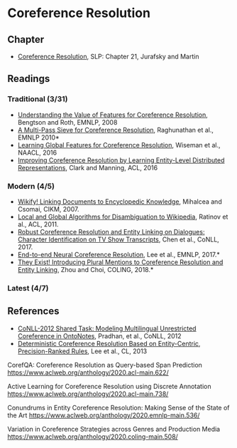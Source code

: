 # Coreference Resolution

## Chapter

* [Coreference Resolution](https://web.stanford.edu/~jurafsky/slp3/21.pdf), SLP: Chapter 21, Jurafsky and Martin


## Readings

### Traditional (3/31)

* [Understanding the Value of Features for Coreference Resolution](http://www.aclweb.org/anthology/D08-1031), Bengtson and Roth, EMNLP, 2008
* [A Multi-Pass Sieve for Coreference Resolution](https://www.aclweb.org/anthology/D10-1048/), Raghunathan et al., EMNLP 2010*
* [Learning Global Features for Coreference Resolution](https://aclweb.org/anthology/N16-1114), Wiseman et al., NAACL, 2016
* [Improving Coreference Resolution by Learning Entity-Level Distributed Representations](http://www.aclweb.org/anthology/P16-1061), Clark and Manning, ACL, 2016

### Modern (4/5)

* [Wikify! Linking Documents to Encyclopedic Knowledge](http://citeseerx.ist.psu.edu/viewdoc/download;jsessionid=C24F0A5ED7498D35122F3DCC5BC499C9?doi=10.1.1.216.8862&rep=rep1&type=pdf), Mihalcea and Csomai, CIKM, 2007.
* [Local and Global Algorithms for Disambiguation to Wikipedia](http://www.aclweb.org/anthology/P11-1138), Ratinov et al., ACL, 2011.
* [Robust Coreference Resolution and Entity Linking on Dialogues: Character Identification on TV Show Transcripts](http://www.aclweb.org/anthology/K17-1023), Chen et al., CoNLL, 2017.
* [End-to-end Neural Coreference Resolution](https://www.aclweb.org/anthology/D17-1018), Lee et al., EMNLP, 2017.*
* [They Exist! Introducing Plural Mentions to Coreference Resolution and Entity Linking](http://aclweb.org/anthology/C18-1003), Zhou and Choi, COLING, 2018.*

### Latest (4/7)


## References

* [CoNLL-2012 Shared Task: Modeling Multilingual Unrestricted Coreference in OntoNotes](https://www.aclweb.org/anthology/W12-4501/), Pradhan, et al., CoNLL, 2012
* [Deterministic Coreference Resolution Based on Entity-Centric, Precision-Ranked Rules](http://aclweb.org/anthology/J13-4004), Lee et al., CL, 2013



CorefQA: Coreference Resolution as Query-based Span Prediction
https://www.aclweb.org/anthology/2020.acl-main.622/

 

Active Learning for Coreference Resolution using Discrete Annotation
https://www.aclweb.org/anthology/2020.acl-main.738/

 

Conundrums in Entity Coreference Resolution: Making Sense of the State of the Art
https://www.aclweb.org/anthology/2020.emnlp-main.536/

 

Variation in Coreference Strategies across Genres and Production Media
https://www.aclweb.org/anthology/2020.coling-main.508/